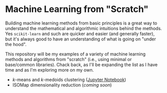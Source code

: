 # Machine Learning from "Scratch"

Building machine learning methods from basic principles is a great way to
understand the mathematical and algorithmic intuitions behind the methods. Yes
`scikit-learn` and such are quicker and easier (and generally faster), but it's
always good to have an understanding of what is going on "under the hood".

This repository will be my examples of a variety of machine learning methods
and algorithms from "scratch" (i.e., using minimal or base/common libraries).
Chack back, as I'll be expanding the list as I have time and as I'm exploring
more on my own.

* $k$-means and $k$-medoids clustering ([Jupyter
  Notebook](notebooks/00_k_means.ipynb))
* ISOMap dimensionality reduction (*coming soon*)
